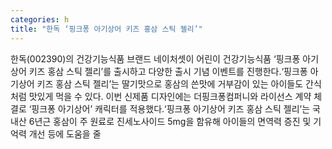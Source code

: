 ```yaml
---
categories: h
title: "한독 ‘핑크퐁 아기상어 키즈 홍삼 스틱 젤리’"
---
```

한독(002390)의 건강기능식품 브랜드 네이처셋이 어린이 건강기능식품 ‘핑크퐁 아기상어 키즈 홍삼 스틱 젤리’를 출시하고 다양한 출시 기념 이벤트를 진행한다.‘핑크퐁 아기상어 키즈 홍삼 스틱 젤리’는 딸기맛으로 홍삼의 쓴맛에 거부감이 있는 아이들도 간식처럼 맛있게 먹을 수 있다. 이번 신제품 디자인에는 더핑크퐁컴퍼니와 라이선스 계약 체결로 ‘핑크퐁 아기상어’ 캐릭터를 적용했다.‘핑크퐁 아기상어 키즈 홍삼 스틱 젤리’는 국내산 6년근 홍삼이 주 원료로 진세노사이드 5mg을 함유해 아이들의 면역력 증진 및 기억력 개선 등에 도움을 줄